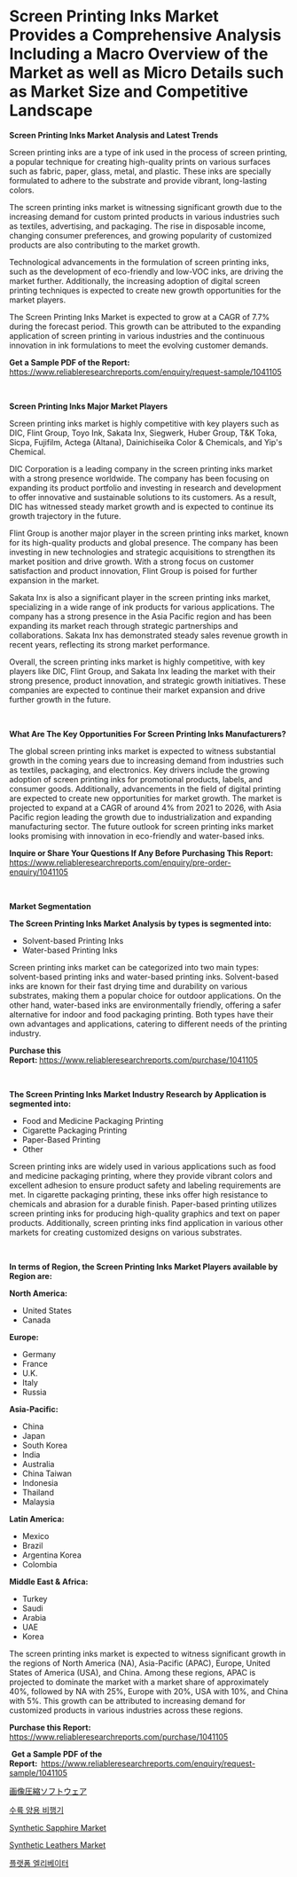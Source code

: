 <p><h1>Screen Printing Inks Market Provides a Comprehensive Analysis Including a Macro Overview of the Market as well as Micro Details such as Market Size and Competitive Landscape</h1></p><p><strong>Screen Printing Inks Market Analysis and Latest Trends</strong></p>
<p><p>Screen printing inks are a type of ink used in the process of screen printing, a popular technique for creating high-quality prints on various surfaces such as fabric, paper, glass, metal, and plastic. These inks are specially formulated to adhere to the substrate and provide vibrant, long-lasting colors.</p><p>The screen printing inks market is witnessing significant growth due to the increasing demand for custom printed products in various industries such as textiles, advertising, and packaging. The rise in disposable income, changing consumer preferences, and growing popularity of customized products are also contributing to the market growth.</p><p>Technological advancements in the formulation of screen printing inks, such as the development of eco-friendly and low-VOC inks, are driving the market further. Additionally, the increasing adoption of digital screen printing techniques is expected to create new growth opportunities for the market players.</p><p>The Screen Printing Inks Market is expected to grow at a CAGR of 7.7% during the forecast period. This growth can be attributed to the expanding application of screen printing in various industries and the continuous innovation in ink formulations to meet the evolving customer demands.</p></p>
<p><strong>Get a Sample PDF of the Report:&nbsp;</strong> <a href="https://www.reliableresearchreports.com/enquiry/request-sample/1041105">https://www.reliableresearchreports.com/enquiry/request-sample/1041105</a></p>
<p>&nbsp;</p>
<p><strong>Screen Printing Inks Major Market Players</strong></p>
<p><p>Screen printing inks market is highly competitive with key players such as DIC, Flint Group, Toyo Ink, Sakata Inx, Siegwerk, Huber Group, T&K Toka, Sicpa, Fujifilm, Actega (Altana), Dainichiseika Color & Chemicals, and Yip's Chemical.</p><p>DIC Corporation is a leading company in the screen printing inks market with a strong presence worldwide. The company has been focusing on expanding its product portfolio and investing in research and development to offer innovative and sustainable solutions to its customers. As a result, DIC has witnessed steady market growth and is expected to continue its growth trajectory in the future.</p><p>Flint Group is another major player in the screen printing inks market, known for its high-quality products and global presence. The company has been investing in new technologies and strategic acquisitions to strengthen its market position and drive growth. With a strong focus on customer satisfaction and product innovation, Flint Group is poised for further expansion in the market.</p><p>Sakata Inx is also a significant player in the screen printing inks market, specializing in a wide range of ink products for various applications. The company has a strong presence in the Asia Pacific region and has been expanding its market reach through strategic partnerships and collaborations. Sakata Inx has demonstrated steady sales revenue growth in recent years, reflecting its strong market performance.</p><p>Overall, the screen printing inks market is highly competitive, with key players like DIC, Flint Group, and Sakata Inx leading the market with their strong presence, product innovation, and strategic growth initiatives. These companies are expected to continue their market expansion and drive further growth in the future.</p></p>
<p>&nbsp;</p>
<p><strong>What Are The Key Opportunities For Screen Printing Inks Manufacturers?</strong></p>
<p><p>The global screen printing inks market is expected to witness substantial growth in the coming years due to increasing demand from industries such as textiles, packaging, and electronics. Key drivers include the growing adoption of screen printing inks for promotional products, labels, and consumer goods. Additionally, advancements in the field of digital printing are expected to create new opportunities for market growth. The market is projected to expand at a CAGR of around 4% from 2021 to 2026, with Asia Pacific region leading the growth due to industrialization and expanding manufacturing sector. The future outlook for screen printing inks market looks promising with innovation in eco-friendly and water-based inks.</p></p>
<p><strong>Inquire or Share Your Questions If Any Before Purchasing This Report:</strong> <a href="https://www.reliableresearchreports.com/enquiry/pre-order-enquiry/1041105">https://www.reliableresearchreports.com/enquiry/pre-order-enquiry/1041105</a></p>
<p>&nbsp;</p>
<p><strong>Market Segmentation</strong></p>
<p><strong>The Screen Printing Inks Market Analysis by types is segmented into:</strong></p>
<p><ul><li>Solvent-based Printing Inks</li><li>Water-based Printing Inks</li></ul></p>
<p><p>Screen printing inks market can be categorized into two main types: solvent-based printing inks and water-based printing inks. Solvent-based inks are known for their fast drying time and durability on various substrates, making them a popular choice for outdoor applications. On the other hand, water-based inks are environmentally friendly, offering a safer alternative for indoor and food packaging printing. Both types have their own advantages and applications, catering to different needs of the printing industry.</p></p>
<p><strong>Purchase this Report:&nbsp;</strong><a href="https://www.reliableresearchreports.com/purchase/1041105">https://www.reliableresearchreports.com/purchase/1041105</a></p>
<p>&nbsp;</p>
<p><strong>The Screen Printing Inks Market Industry Research by Application is segmented into:</strong></p>
<p><ul><li>Food and Medicine Packaging Printing</li><li>Cigarette Packaging Printing</li><li>Paper-Based Printing</li><li>Other</li></ul></p>
<p><p>Screen printing inks are widely used in various applications such as food and medicine packaging printing, where they provide vibrant colors and excellent adhesion to ensure product safety and labeling requirements are met. In cigarette packaging printing, these inks offer high resistance to chemicals and abrasion for a durable finish. Paper-based printing utilizes screen printing inks for producing high-quality graphics and text on paper products. Additionally, screen printing inks find application in various other markets for creating customized designs on various substrates.</p></p>
<p>&nbsp;</p>
<p><strong>In terms of Region, the Screen Printing Inks Market Players available by Region are:</strong></p>
<p>
    <p> <strong> North America: </strong>
        <ul>
            <li>United States</li>
            <li>Canada</li>
        </ul>
        </p> 
    <p> <strong> Europe: </strong>
        <ul>
            <li>Germany</li>
            <li>France</li>
            <li>U.K.</li>
            <li>Italy</li>
            <li>Russia</li>
        </ul>
        </p> 
    <p> <strong> Asia-Pacific: </strong>
        <ul>
            <li>China</li>
            <li>Japan</li>
            <li>South Korea</li>
            <li>India</li>
            <li>Australia</li>
            <li>China Taiwan</li>
            <li>Indonesia</li>
            <li>Thailand</li>
            <li>Malaysia</li>
        </ul>
        </p> 
    <p> <strong> Latin America: </strong>
        <ul>
            <li>Mexico</li>
            <li>Brazil</li>
            <li>Argentina Korea</li>
            <li>Colombia</li>
        </ul>
        </p> 
    <p> <strong> Middle East & Africa: </strong>
        <ul>
            <li>Turkey</li>
            <li>Saudi</li>
            <li>Arabia</li>
            <li>UAE</li>
            <li>Korea</li>
        </ul>
    </p>
    </p>
<p><p>The screen printing inks market is expected to witness significant growth in the regions of North America (NA), Asia-Pacific (APAC), Europe, United States of America (USA), and China. Among these regions, APAC is projected to dominate the market with a market share of approximately 40%, followed by NA with 25%, Europe with 20%, USA with 10%, and China with 5%. This growth can be attributed to increasing demand for customized products in various industries across these regions.</p></p>
<p><strong>Purchase this Report: </strong><a href="https://www.reliableresearchreports.com/purchase/1041105">https://www.reliableresearchreports.com/purchase/1041105</a></p>
<p>&nbsp;<strong>Get a Sample PDF of the Report:&nbsp;&nbsp;</strong><a href="https://www.reliableresearchreports.com/enquiry/request-sample/1041105">https://www.reliableresearchreports.com/enquiry/request-sample/1041105</a></p>
<p><strong></strong></p>
<p><p><a href="https://medium.com/@eunawiegad2023/%E7%94%BB%E5%83%8F%E5%9C%A7%E7%B8%AE%E3%82%BD%E3%83%95%E3%83%88%E3%82%A6%E3%82%A7%E3%82%A2%E5%B8%82%E5%A0%B4-2031%E5%B9%B4%E3%81%BE%E3%81%A7%E3%81%AE%E5%8B%95%E5%90%91-%E4%BA%88%E6%B8%AC-%E7%AB%B6%E4%BA%89%E5%88%86%E6%9E%90-ef6da53d8c27">画像圧縮ソフトウェア</a></p><p><a href="https://medium.com/@aidenreinger/%EC%88%98%EB%A5%99%EC%96%91%EC%9A%A9-%EB%B9%84%ED%96%89%EA%B8%B0-%EC%8B%9C%EC%9E%A5-%EC%A0%90%EC%9C%A0%EC%9C%A8-%EB%B3%80%ED%99%94%EC%99%80-%EC%8B%9C%EC%9E%A5-%EC%84%B1%EC%9E%A5-%EC%B6%94%EC%9D%B4-2024%EB%85%84-2031%EB%85%84-b0ddd3c44102">수륙 양용 비행기</a></p><p><a href="https://github.com/pjcfca/Market-Research-Report-List-1/blob/main/synthetic-sapphire-market.md">Synthetic Sapphire Market</a></p><p><a href="https://github.com/johnbach50/Market-Research-Report-List-2/blob/main/synthetic-leathers-market.md">Synthetic Leathers Market</a></p><p><a href="https://medium.com/@waynewood21/%ED%94%8C%EB%9E%AB%ED%8F%BC-%EC%97%98%EB%A6%AC%EB%B2%A0%EC%9D%B4%ED%84%B0-%EC%8B%9C%EC%9E%A5-%EC%9C%A0%ED%98%95-%EC%9D%91%EC%9A%A9-%EB%B0%8F-%EC%A7%80%EB%A6%AC%EB%B3%84-%EC%A2%85%ED%95%A9-%ED%8F%89%EA%B0%80-8cc45a46cfa2">플랫폼 엘리베이터</a></p></p>